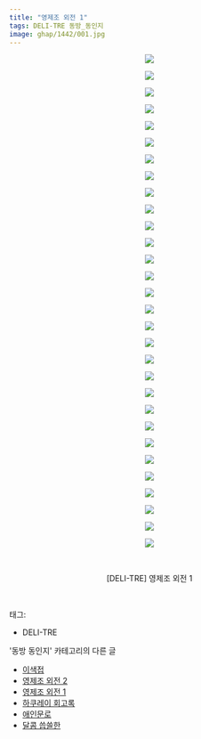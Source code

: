 ```yaml
---
title: "영제조 외전 1"
tags: DELI-TRE 동방_동인지
image: ghap/1442/001.jpg
---
```

<div class="article">
<p style="text-align: center; clear: none; float: none;"><img src="{{ site.nasurl }}/ghap/1442/001.jpg"/></p>
<p style="text-align: center; clear: none; float: none;"><img src="{{ site.nasurl }}/ghap/1442/002.jpg"/></p>
<p style="text-align: center; clear: none; float: none;"><img src="{{ site.nasurl }}/ghap/1442/003.jpg"/></p>
<p style="text-align: center; clear: none; float: none;"><img src="{{ site.nasurl }}/ghap/1442/004.jpg"/></p>
<p style="text-align: center; clear: none; float: none;"><img src="{{ site.nasurl }}/ghap/1442/005.jpg"/></p>
<p style="text-align: center; clear: none; float: none;"><img src="{{ site.nasurl }}/ghap/1442/006.jpg"/></p>
<p style="text-align: center; clear: none; float: none;"><img src="{{ site.nasurl }}/ghap/1442/007.jpg"/></p>
<p style="text-align: center; clear: none; float: none;"><img src="{{ site.nasurl }}/ghap/1442/008.jpg"/></p>
<p style="text-align: center; clear: none; float: none;"><img src="{{ site.nasurl }}/ghap/1442/009.jpg"/></p>
<p style="text-align: center; clear: none; float: none;"><img src="{{ site.nasurl }}/ghap/1442/010.jpg"/></p>
<p style="text-align: center; clear: none; float: none;"><img src="{{ site.nasurl }}/ghap/1442/011.jpg"/></p>
<p style="text-align: center; clear: none; float: none;"><img src="{{ site.nasurl }}/ghap/1442/012.jpg"/></p>
<p style="text-align: center; clear: none; float: none;"><img src="{{ site.nasurl }}/ghap/1442/013.jpg"/></p>
<p style="text-align: center; clear: none; float: none;"><img src="{{ site.nasurl }}/ghap/1442/014.jpg"/></p>
<p style="text-align: center; clear: none; float: none;"><img src="{{ site.nasurl }}/ghap/1442/015.jpg"/></p>
<p style="text-align: center; clear: none; float: none;"><img src="{{ site.nasurl }}/ghap/1442/016.jpg"/></p>
<p style="text-align: center; clear: none; float: none;"><img src="{{ site.nasurl }}/ghap/1442/017.jpg"/></p>
<p style="text-align: center; clear: none; float: none;"><img src="{{ site.nasurl }}/ghap/1442/018.jpg"/></p>
<p style="text-align: center; clear: none; float: none;"><img src="{{ site.nasurl }}/ghap/1442/019.jpg"/></p>
<p style="text-align: center; clear: none; float: none;"><img src="{{ site.nasurl }}/ghap/1442/020.jpg"/></p>
<p style="text-align: center; clear: none; float: none;"><img src="{{ site.nasurl }}/ghap/1442/021.jpg"/></p>
<p style="text-align: center; clear: none; float: none;"><img src="{{ site.nasurl }}/ghap/1442/022.jpg"/></p>
<p style="text-align: center; clear: none; float: none;"><img src="{{ site.nasurl }}/ghap/1442/023.jpg"/></p>
<p style="text-align: center; clear: none; float: none;"><img src="{{ site.nasurl }}/ghap/1442/024.jpg"/></p>
<p style="text-align: center; clear: none; float: none;"><img src="{{ site.nasurl }}/ghap/1442/025.jpg"/></p>
<p style="text-align: center; clear: none; float: none;"><img src="{{ site.nasurl }}/ghap/1442/026.jpg"/></p>
<p style="text-align: center; clear: none; float: none;"><img src="{{ site.nasurl }}/ghap/1442/027.jpg"/></p>
<p style="text-align: center; clear: none; float: none;"><img src="{{ site.nasurl }}/ghap/1442/028.jpg"/></p>
<p style="text-align: center; clear: none; float: none;"><img src="{{ site.nasurl }}/ghap/1442/029.jpg"/></p>
<p style="text-align: center; clear: none; float: none;"><img src="{{ site.nasurl }}/ghap/1442/030.jpg"/></p>
<p style="text-align: center; clear: none; float: none;"><br/></p>
<p style="text-align: center; clear: none; float: none;">[DELI-TRE] 영제조 외전 1</p>
<p><br/></p>
</div><div class="tagTrail">
<p>태그: </p>
<ul>
<li>DELI-TRE</li>
</ul>
</div><div class="another">
<p>'동방 동인지' 카테고리의 다른 글</p>
<ul>
<li><a href="/2016-08-09-ghap_1444">이색접</a></li>
<li><a href="/2016-08-09-ghap_1443">영제조 외전 2</a></li>
<li><a href="/2016-08-09-ghap_1442">영제조 외전 1</a></li>
<li><a href="/2016-08-09-ghap_1441">하쿠레이 회고록</a></li>
<li><a href="/2016-08-09-ghap_1438">애인문로</a></li>
<li><a href="/2016-08-09-ghap_1437">달콤 씁쓸한</a></li>
</ul>
</div><div class="cb_module cb_fluid">
<div class="cb_wrt cb_profile">
</div><!-- commentList close -->
</div>